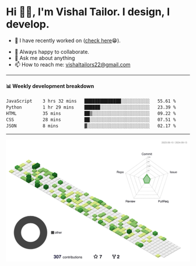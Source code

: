 # Hi 👋🏻, I'm Vishal Tailor. I design, I develop.

- 🔭 I have recently worked on ([check here](https://vishaltailor.com)😁).
<!-- - 🎦 Currently watching: JavaScript: The Hard Parts By Will Sentance. -->
- 👯 Always happy to collaborate.
- 💬 Ask me about anything
- 📫 How to reach me: <a href="mailto:vishaltailors22@gmail.com">vishaltailors22@gmail.com</a>

<hr /> 
<h4>📊 Weekly development breakdown</h4>
<!--START_SECTION:waka-->

```txt
JavaScript    3 hrs 32 mins   ██████████████░░░░░░░░░░░   55.61 %
Python        1 hr 29 mins    ██████░░░░░░░░░░░░░░░░░░░   23.39 %
HTML          35 mins         ██▒░░░░░░░░░░░░░░░░░░░░░░   09.22 %
CSS           28 mins         ██░░░░░░░░░░░░░░░░░░░░░░░   07.51 %
JSON          8 mins          ▓░░░░░░░░░░░░░░░░░░░░░░░░   02.17 %
```

<!--END_SECTION:waka-->
<hr /> 

![](./profile-3d-contrib/profile-green-animate.svg)

